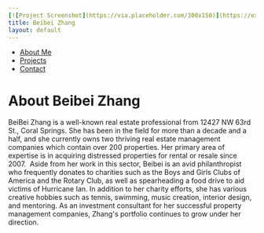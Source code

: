 ```yaml
---
[![Project Screenshot](https://via.placeholder.com/300x150)](https://example.com)
title: Beibei Zhang
layout: default
---
```

- [About Me](about.md)
- [Projects](projects.md)
- [Contact](contact.md)


# About Beibei Zhang

BeiBei Zhang is a well-known real estate professional from 12427 NW 63rd St., Coral Springs. She has been in the field for more than a decade and a half, and she currently owns two thriving real estate management companies which contain over 200 properties. Her primary area of expertise is in acquiring distressed properties for rental or resale since 2007.
​
Aside from her work in this sector, Beibei is an avid philanthropist who frequently donates to charities such as the Boys and Girls Clubs of America and the Rotary Club, as well as spearheading a food drive to aid victims of Hurricane Ian. In addition to her charity efforts, she has various creative hobbies such as tennis, swimming, music creation, interior design, and mentoring. As an investment consultant for her successful property management companies, Zhang's portfolio continues to grow under her direction.




